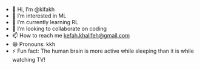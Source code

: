 - 👋 Hi, I’m @kifakh
- 👀 I’m interested in ML
- 🌱 I’m currently learning RL
- 💞️ I’m looking to collaborate on coding
- 📫 How to reach me kefah.khalifeh@gmail.com
- 😄 Pronouns: kkh
- ⚡ Fun fact: The human brain is more active while sleeping than it is while watching TV!

<!---
kifakh/kifakh is a ✨ special ✨ repository because its `README.md` (this file) appears on your GitHub profile.
You can click the Preview link to take a look at your changes.
--->
